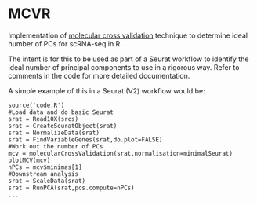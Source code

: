 # MCVR
Implementation of [molecular cross validation](https://www.biorxiv.org/content/10.1101/786269v1) technique to determine ideal number of PCs for scRNA-seq in R.

The intent is for this to be used as part of a Seurat workflow to identify the ideal number of principal components to use in a rigorous way.  Refer to comments in the code for more detailed documentation.  

A simple example of this in a Seurat (V2) workflow would be:


```
source('code.R')
#Load data and do basic Seurat 
srat = Read10X(srcs)
srat = CreateSeuratObject(srat)
srat = NormalizeData(srat)
srat = FindVariableGenes(srat,do.plot=FALSE)
#Work out the number of PCs
mcv = molecularCrossValidation(srat,normalisation=minimalSeurat)
plotMCV(mcv)
nPCs = mcv$minimas[1]
#Downstream analysis
srat = ScaleData(srat)
srat = RunPCA(srat,pcs.compute=nPCs)
...

```
